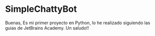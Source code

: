# SimpleChattyBot
Buenas,
Es mi primer proyecto en Python, lo he realizado siguiendo las guias de JetBrains Academy.
Un saludo!!
